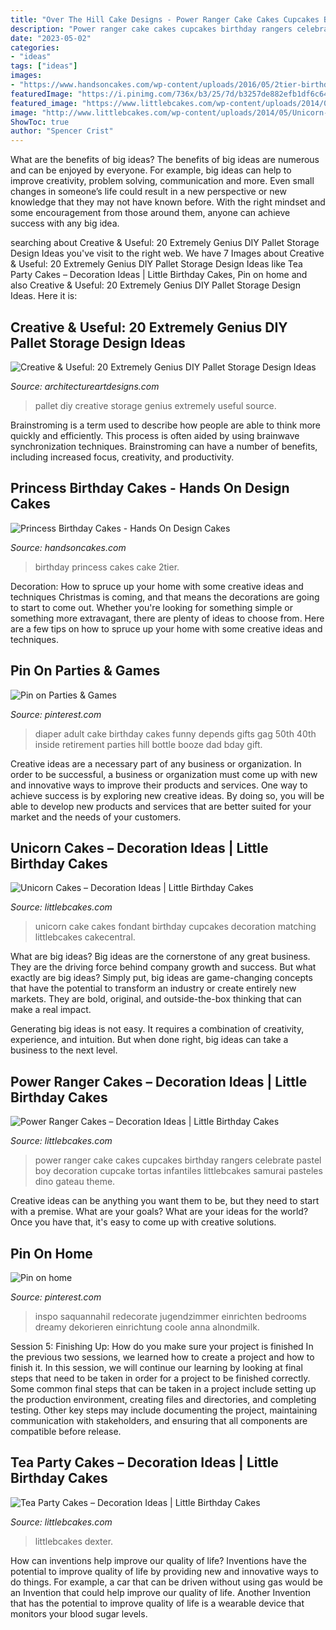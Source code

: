 ```yaml
---
title: "Over The Hill Cake Designs - Power Ranger Cake Cakes Cupcakes Birthday Rangers Celebrate Pastel Boy Decoration Cupcake Tortas Infantiles Littlebcakes Samurai Pasteles Dino Gateau Theme"
description: "Power ranger cake cakes cupcakes birthday rangers celebrate pastel boy decoration cupcake tortas infantiles littlebcakes samurai pasteles dino gateau theme"
date: "2023-05-02"
categories:
- "ideas"
tags: ["ideas"]
images:
- "https://www.handsoncakes.com/wp-content/uploads/2016/05/2tier-birthday-cake-girls-princess-091.jpg"
featuredImage: "https://i.pinimg.com/736x/b3/25/7d/b3257de882efb1df6c64372e811ea490.jpg"
featured_image: "https://www.littlebcakes.com/wp-content/uploads/2014/02/Tea-Party-Cake.jpg"
image: "http://www.littlebcakes.com/wp-content/uploads/2014/05/Unicorn-Cake-Pictures-768x1024.jpg"
ShowToc: true
author: "Spencer Crist"
---
```



What are the benefits of big ideas?
The benefits of big ideas are numerous and can be enjoyed by everyone. For example, big ideas can help to improve creativity, problem solving, communication and more. Even small changes in someone’s life could result in a new perspective or new knowledge that they may not have known before. With the right mindset and some encouragement from those around them, anyone can achieve success with any big idea.

	

		
searching about Creative &amp; Useful: 20 Extremely Genius DIY Pallet Storage Design Ideas you've visit to the right web. We have 7 Images about Creative &amp; Useful: 20 Extremely Genius DIY Pallet Storage Design Ideas like Tea Party Cakes – Decoration Ideas | Little Birthday Cakes, Pin on home and also Creative &amp; Useful: 20 Extremely Genius DIY Pallet Storage Design Ideas. Here it is:
		
    
## Creative &amp; Useful: 20 Extremely Genius DIY Pallet Storage Design Ideas

<img loading=lazy src="https://www.architectureartdesigns.com/wp-content/uploads/2014/12/1229.jpg" onerror="this.onerror=null;this.src='https://tse4.mm.bing.net/th?id=OIP.U7NeQsi7VJ7qazCfIbPmpgHaLD&amp;pid=15.1';" alt="Creative &amp; Useful: 20 Extremely Genius DIY Pallet Storage Design Ideas">

_Source: architectureartdesigns.com_

>pallet diy creative storage genius extremely useful source. 

	

Brainstroming is a term used to describe how people are able to think more quickly and efficiently. This process is often aided by using brainwave synchronization techniques. Brainstroming can have a number of benefits, including increased focus, creativity, and productivity.

    
## Princess Birthday Cakes - Hands On Design Cakes

<img loading=lazy src="https://www.handsoncakes.com/wp-content/uploads/2016/05/2tier-birthday-cake-girls-princess-091.jpg" onerror="this.onerror=null;this.src='https://tse2.mm.bing.net/th?id=OIP.B0WPCieS_dhMj6SMEtoLnQHaJ4&amp;pid=15.1';" alt="Princess Birthday Cakes - Hands On Design Cakes">

_Source: handsoncakes.com_

>birthday princess cakes cake 2tier. 

	

Decoration: How to spruce up your home with some creative ideas and techniques
Christmas is coming, and that means the decorations are going to start to come out. Whether you're looking for something simple or something more extravagant, there are plenty of ideas to choose from. Here are a few tips on how to spruce up your home with some creative ideas and techniques.

    
## Pin On Parties &amp; Games

<img loading=lazy src="https://i.pinimg.com/736x/b3/25/7d/b3257de882efb1df6c64372e811ea490.jpg" onerror="this.onerror=null;this.src='https://tse1.mm.bing.net/th?id=OIP.M32pHRMCZXVuv9HFXCuy3QHaJ4&amp;pid=15.1';" alt="Pin on Parties &amp; Games">

_Source: pinterest.com_

>diaper adult cake birthday cakes funny depends gifts gag 50th 40th inside retirement parties hill bottle booze dad bday gift. 

	

Creative ideas are a necessary part of any business or organization. In order to be successful, a business or organization must come up with new and innovative ways to improve their products and services. One way to achieve success is by exploring new creative ideas. By doing so, you will be able to develop new products and services that are better suited for your market and the needs of your customers.

    
## Unicorn Cakes – Decoration Ideas | Little Birthday Cakes

<img loading=lazy src="http://www.littlebcakes.com/wp-content/uploads/2014/05/Unicorn-Cake-Pictures-768x1024.jpg" onerror="this.onerror=null;this.src='https://tse4.mm.bing.net/th?id=OIP.DjeHt37L_RjU2HqoxwmeRgHaJ4&amp;pid=15.1';" alt="Unicorn Cakes – Decoration Ideas | Little Birthday Cakes">

_Source: littlebcakes.com_

>unicorn cake cakes fondant birthday cupcakes decoration matching littlebcakes cakecentral. 

	

What are big ideas?
Big ideas are the cornerstone of any great business. They are the driving force behind company growth and success. But what exactly are big ideas?
Simply put, big ideas are game-changing concepts that have the potential to transform an industry or create entirely new markets. They are bold, original, and outside-the-box thinking that can make a real impact.

Generating big ideas is not easy. It requires a combination of creativity, experience, and intuition. But when done right, big ideas can take a business to the next level.

    
## Power Ranger Cakes – Decoration Ideas | Little Birthday Cakes

<img loading=lazy src="http://www.littlebcakes.com/wp-content/uploads/2014/02/Power-Ranger-Cakes.jpg" onerror="this.onerror=null;this.src='https://tse2.mm.bing.net/th?id=OIP.boN39HizcC8LoYlqcsiB3wHaLG&amp;pid=15.1';" alt="Power Ranger Cakes – Decoration Ideas | Little Birthday Cakes">

_Source: littlebcakes.com_

>power ranger cake cakes cupcakes birthday rangers celebrate pastel boy decoration cupcake tortas infantiles littlebcakes samurai pasteles dino gateau theme. 

	

Creative ideas can be anything you want them to be, but they need to start with a premise. What are your goals? What are your ideas for the world? Once you have that, it's easy to come up with creative solutions.

    
## Pin On Home

<img loading=lazy src="https://i.pinimg.com/736x/6c/31/76/6c3176a0bf0c4715e74776d4180f60d5.jpg" onerror="this.onerror=null;this.src='https://tse1.mm.bing.net/th?id=OIP.vdZwaY22-Iy6cVCtwlf8LwHaJ3&amp;pid=15.1';" alt="Pin on home">

_Source: pinterest.com_

>inspo saquannahil redecorate jugendzimmer einrichten bedrooms dreamy dekorieren einrichtung coole anna alnondmilk. 

	

Session 5: Finishing Up: How do you make sure your project is finished
In the previous two sessions, we learned how to create a project and how to finish it. In this session, we will continue our learning by looking at final steps that need to be taken in order for a project to be finished correctly.
Some common final steps that can be taken in a project include setting up the production environment, creating files and directories, and completing testing. Other key steps may include documenting the project, maintaining communication with stakeholders, and ensuring that all components are compatible before release.

    
## Tea Party Cakes – Decoration Ideas | Little Birthday Cakes

<img loading=lazy src="https://www.littlebcakes.com/wp-content/uploads/2014/02/Tea-Party-Cake.jpg" onerror="this.onerror=null;this.src='https://tse2.mm.bing.net/th?id=OIP.deY3zWi-TrQyWkKKq_QIQgHaJ4&amp;pid=15.1';" alt="Tea Party Cakes – Decoration Ideas | Little Birthday Cakes">

_Source: littlebcakes.com_

>littlebcakes dexter. 

	

How can inventions help improve our quality of life?
Inventions have the potential to improve quality of life by providing new and innovative ways to do things. For example, a car that can be driven without using gas would be an Invention that could help improve our quality of life. Another Invention that has the potential to improve quality of life is a wearable device that monitors your blood sugar levels.


